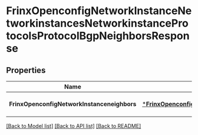 # FrinxOpenconfigNetworkInstanceNetworkinstancesNetworkinstanceProtocolsProtocolBgpNeighborsResponse

## Properties
Name | Type | Description | Notes
------------ | ------------- | ------------- | -------------
**FrinxOpenconfigNetworkInstanceneighbors** | [***FrinxOpenconfigNetworkInstanceNetworkinstancesNetworkinstanceProtocolsProtocolBgpNeighbors**](frinx.openconfig.network.instance.networkinstances.networkinstance.protocols.protocol.bgp.Neighbors.md) |  | [optional] [default to null]

[[Back to Model list]](../README.md#documentation-for-models) [[Back to API list]](../README.md#documentation-for-api-endpoints) [[Back to README]](../README.md)


